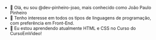 - 👋 Olá, eu sou @dev-pinheiro-joao, mais conhecido como João Paulo Pinheiro
- 👀 Tenho interesse em todos os tipos de linguagens de programação, com preferência em Front-End.
- 🌱 Eu estou aprendendo atualmente HTML e CSS no Curso do CursoEmVideo!
